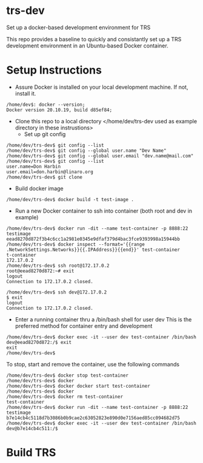 # trs-dev
Set up a docker-based development environment for TRS

This repo provides a baseline to quickly and consistantly set up a TRS development environment in an Ubuntu-based Docker container.

# Setup Instructions

* Assure Docker is installed on your local development machine. If not, install it. 
```
/home/dev$: docker --version;
Docker version 20.10.19, build d85ef84;
```

* Clone this repo to a local directory </home/dev/trs-dev used as example directory in these instrustions>
  * Set up git config
```
/home/dev/trs-dev$ git config --list
/home/dev/trs-dev$ git config --global user.name "Dev Name"
/home/dev/trs-dev$ git config --global user.email "dev.name@mail.com"
/home/dev/trs-dev$ git config --list
user.name=Don Harbin
user.email=don.harbin@linaro.org
/home/dev/trs-dev$ git clone 
```
* Build docker image 
```
/home/dev/trs-dev$ docker build -t test-image .
```
* Run a new Docker container to ssh into container (both root and dev in example)
```
/home/dev/trs-dev$ docker run -dit --name test-container -p 8888:22 testimage
eead8270d872f3b4c6cc1a2981e0345e9dfaf379d4bac3fce9393998a15944bb
/home/dev/trs-dev$ docker inspect --format='{{range .NetworkSettings.Networks}}{{.IPAddress}}{{end}}' test-container
t-container
172.17.0.2
/home/dev/trs-dev$ ssh root@172.17.0.2
root@eead8270d872:~# exit
logout
Connection to 172.17.0.2 closed.

/home/dev/trs-dev$ ssh dev@172.17.0.2
$ exit
logout
Connection to 172.17.0.2 closed.
```
* Enter a running container thru a /bin/bash shell for user dev
This is the preferred method for container entry and development

```
/home/dev/trs-dev$ docker exec -it --user dev test-container /bin/bash
dev@eead8270d872:/$ exit
exit
/home/dev/trs-dev$ 
```
To stop, start and remove the container, use the following commands
```
/home/dev/trs-dev$ docker stop test-container
/home/dev/trs-dev$ docker 
/home/dev/trs-dev$ docker docker start test-container
/home/dev/trs-dev$ docker 
/home/dev/trs-dev$ docker rm test-container
test-container
/home/dev/trs-dev$ docker run -dit --name test-container -p 8888:22 testimage
b7e14cb4c5118d7b3086b0b9cae2c63052823e890d0e7156aed85cc094682d75
/home/dev/trs-dev$ docker exec -it --user dev test-container /bin/bash
dev@b7e14cb4c511:/$
```

# Build TRS 



